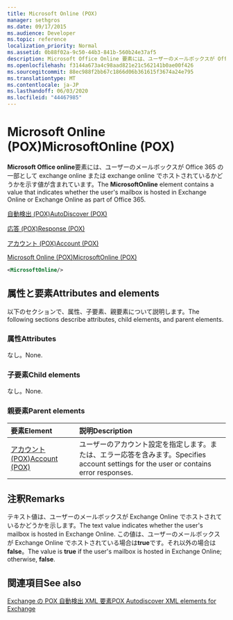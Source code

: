 ```yaml
---
title: Microsoft Online (POX)
manager: sethgros
ms.date: 09/17/2015
ms.audience: Developer
ms.topic: reference
localization_priority: Normal
ms.assetid: 0b88f02a-9c50-44b3-841b-560b24e37af5
description: Microsoft Office Online 要素には、ユーザーのメールボックスが Office 365 の一部として Exchange Online または Exchange Online でホストされているかどうかを示す値が含まれています。
ms.openlocfilehash: f3144a673a4c98aad821e21c562141b0ae00f426
ms.sourcegitcommit: 88ec988f2bb67c1866d06b361615f3674a24e795
ms.translationtype: MT
ms.contentlocale: ja-JP
ms.lasthandoff: 06/03/2020
ms.locfileid: "44467985"
---
```

# <a name="microsoftonline-pox"></a><span data-ttu-id="5850e-103">Microsoft Online (POX)</span><span class="sxs-lookup"><span data-stu-id="5850e-103">MicrosoftOnline (POX)</span></span>

<span data-ttu-id="5850e-104">**Microsoft Office online**要素には、ユーザーのメールボックスが Office 365 の一部として exchange online または exchange online でホストされているかどうかを示す値が含まれています。</span><span class="sxs-lookup"><span data-stu-id="5850e-104">The **MicrosoftOnline** element contains a value that indicates whether the user's mailbox is hosted in Exchange Online or Exchange Online as part of Office 365.</span></span> 
  
[<span data-ttu-id="5850e-105">自動検出 (POX)</span><span class="sxs-lookup"><span data-stu-id="5850e-105">AutoDiscover (POX)</span></span>](autodiscover-pox.md)
  
[<span data-ttu-id="5850e-106">応答 (POX)</span><span class="sxs-lookup"><span data-stu-id="5850e-106">Response (POX)</span></span>](response-pox.md)
  
[<span data-ttu-id="5850e-107">アカウント (POX)</span><span class="sxs-lookup"><span data-stu-id="5850e-107">Account (POX)</span></span>](account-pox.md)
  
[<span data-ttu-id="5850e-108">Microsoft Online (POX)</span><span class="sxs-lookup"><span data-stu-id="5850e-108">MicrosoftOnline (POX)</span></span>](microsoftonline-pox.md)
  
```XML
<MicrosoftOnline/>
```

## <a name="attributes-and-elements"></a><span data-ttu-id="5850e-109">属性と要素</span><span class="sxs-lookup"><span data-stu-id="5850e-109">Attributes and elements</span></span>

<span data-ttu-id="5850e-110">以下のセクションで、属性、子要素、親要素について説明します。</span><span class="sxs-lookup"><span data-stu-id="5850e-110">The following sections describe attributes, child elements, and parent elements.</span></span>
  
### <a name="attributes"></a><span data-ttu-id="5850e-111">属性</span><span class="sxs-lookup"><span data-stu-id="5850e-111">Attributes</span></span>

<span data-ttu-id="5850e-112">なし。</span><span class="sxs-lookup"><span data-stu-id="5850e-112">None.</span></span>
  
### <a name="child-elements"></a><span data-ttu-id="5850e-113">子要素</span><span class="sxs-lookup"><span data-stu-id="5850e-113">Child elements</span></span>

<span data-ttu-id="5850e-114">なし。</span><span class="sxs-lookup"><span data-stu-id="5850e-114">None.</span></span>
  
### <a name="parent-elements"></a><span data-ttu-id="5850e-115">親要素</span><span class="sxs-lookup"><span data-stu-id="5850e-115">Parent elements</span></span>

|<span data-ttu-id="5850e-116">**要素**</span><span class="sxs-lookup"><span data-stu-id="5850e-116">**Element**</span></span>|<span data-ttu-id="5850e-117">**説明**</span><span class="sxs-lookup"><span data-stu-id="5850e-117">**Description**</span></span>|
|:-----|:-----|
|[<span data-ttu-id="5850e-118">アカウント (POX)</span><span class="sxs-lookup"><span data-stu-id="5850e-118">Account (POX)</span></span>](account-pox.md) <br/> |<span data-ttu-id="5850e-119">ユーザーのアカウント設定を指定します。または、エラー応答を含みます。</span><span class="sxs-lookup"><span data-stu-id="5850e-119">Specifies account settings for the user or contains error responses.</span></span>  <br/> |
   
## <a name="remarks"></a><span data-ttu-id="5850e-120">注釈</span><span class="sxs-lookup"><span data-stu-id="5850e-120">Remarks</span></span>

<span data-ttu-id="5850e-121">テキスト値は、ユーザーのメールボックスが Exchange Online でホストされているかどうかを示します。</span><span class="sxs-lookup"><span data-stu-id="5850e-121">The text value indicates whether the user's mailbox is hosted in Exchange Online.</span></span> <span data-ttu-id="5850e-122">この値は、ユーザーのメールボックスが Exchange Online でホストされている場合は**true**です。それ以外の場合は**false**。</span><span class="sxs-lookup"><span data-stu-id="5850e-122">The value is **true** if the user's mailbox is hosted in Exchange Online; otherwise, **false**.</span></span>
  
## <a name="see-also"></a><span data-ttu-id="5850e-123">関連項目</span><span class="sxs-lookup"><span data-stu-id="5850e-123">See also</span></span>



[<span data-ttu-id="5850e-124">Exchange の POX 自動検出 XML 要素</span><span class="sxs-lookup"><span data-stu-id="5850e-124">POX Autodiscover XML elements for Exchange</span></span>](pox-autodiscover-xml-elements-for-exchange.md)

